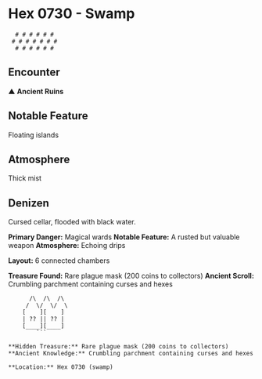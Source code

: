 # Hex 0730 - Swamp
```
  # # # # # #
 # # # # # # #
  # # # # # #
```

## Encounter

▲ **Ancient Ruins**

## Notable Feature

Floating islands

## Atmosphere

Thick mist

## Denizen

Cursed cellar, flooded with black water.

**Primary Danger:** Magical wards
**Notable Feature:** A rusted but valuable weapon
**Atmosphere:** Echoing drips

**Layout:** 6 connected chambers

**Treasure Found:** Rare plague mask (200 coins to collectors)
**Ancient Scroll:** Crumbling parchment containing curses and hexes


```
      /\  /\  /\
     /  \/  \/  \
    [    ][    ]
    | ?? || ?? |
    [____][____]
        ```

**Hidden Treasure:** Rare plague mask (200 coins to collectors)
**Ancient Knowledge:** Crumbling parchment containing curses and hexes

**Location:** Hex 0730 (swamp)
